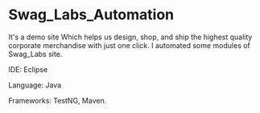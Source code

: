 # Swag_Labs_Automation

It's a demo site Which helps us design, shop, and ship the highest quality corporate merchandise with just one click. I automated some modules of Swag_Labs site.





IDE: Eclipse



Language: Java


Frameworks: TestNG, Maven.
